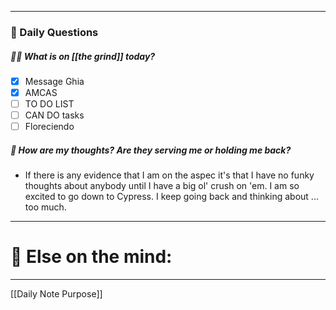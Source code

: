 
---
###  📅 Daily Questions 
##### 🤾‍♀️ What is on [[the grind]] today?
 - [x] Message Ghia
 - [x] AMCAS
 - [ ] TO DO LIST
 - [ ] CAN DO tasks
 - [ ] Floreciendo
##### 💭 How are my thoughts? Are they serving me or holding me back?
- If there is any evidence that I am on the aspec it's that I have no funky thoughts about anybody until I have a big ol' crush on 'em. I am so excited to go down to Cypress. I keep going back and thinking about ... too much. 

---
# 📝 Else on the mind:

---

[[Daily Note Purpose]]
